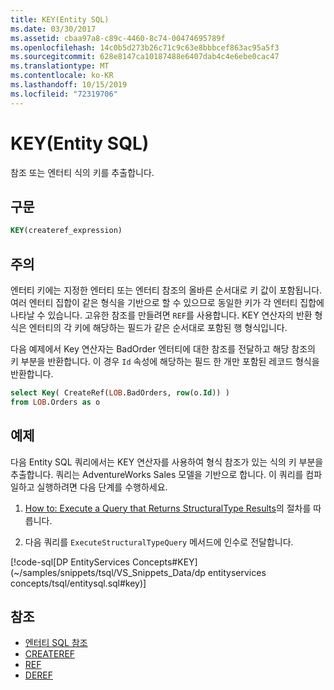```yaml
---
title: KEY(Entity SQL)
ms.date: 03/30/2017
ms.assetid: cbaa97a8-c89c-4460-8c74-00474695789f
ms.openlocfilehash: 14c0b5d273b26c71c9c63e8bbbcef863ac95a5f3
ms.sourcegitcommit: 628e8147ca10187488e6407dab4c4e6ebe0cac47
ms.translationtype: MT
ms.contentlocale: ko-KR
ms.lasthandoff: 10/15/2019
ms.locfileid: "72319706"
---
```

# <a name="key-entity-sql"></a>KEY(Entity SQL)
참조 또는 엔터티 식의 키를 추출합니다.  
  
## <a name="syntax"></a>구문  
  
```sql  
KEY(createref_expression)  
```  
  
## <a name="remarks"></a>주의  
 엔터티 키에는 지정한 엔터티 또는 엔터티 참조의 올바른 순서대로 키 값이 포함됩니다. 여러 엔터티 집합이 같은 형식을 기반으로 할 수 있으므로 동일한 키가 각 엔터티 집합에 나타날 수 있습니다. 고유한 참조를 만들려면 `REF`를 사용합니다. KEY 연산자의 반환 형식은 엔터티의 각 키에 해당하는 필드가 같은 순서대로 포함된 행 형식입니다.  
  
 다음 예제에서 Key 연산자는 BadOrder 엔터티에 대한 참조를 전달하고 해당 참조의 키 부분을 반환합니다. 이 경우 `Id` 속성에 해당하는 필드 한 개만 포함된 레코드 형식을 반환합니다.  
  
```sql  
select Key( CreateRef(LOB.BadOrders, row(o.Id)) )   
from LOB.Orders as o  
```  
  
## <a name="example"></a>예제  
 다음 Entity SQL 쿼리에서는 KEY 연산자를 사용하여 형식 참조가 있는 식의 키 부분을 추출합니다. 쿼리는 AdventureWorks Sales 모델을 기반으로 합니다. 이 쿼리를 컴파일하고 실행하려면 다음 단계를 수행하세요.  
  
1. [How to: Execute a Query that Returns StructuralType Results](../how-to-execute-a-query-that-returns-structuraltype-results.md)의 절차를 따릅니다.  
  
2. 다음 쿼리를 `ExecuteStructuralTypeQuery` 메서드에 인수로 전달합니다.  
  
 [!code-sql[DP EntityServices Concepts#KEY](~/samples/snippets/tsql/VS_Snippets_Data/dp entityservices concepts/tsql/entitysql.sql#key)]  
  
## <a name="see-also"></a>참조

- [엔터티 SQL 참조](entity-sql-reference.md)
- [CREATEREF](createref-entity-sql.md)
- [REF](ref-entity-sql.md)
- [DEREF](deref-entity-sql.md)
